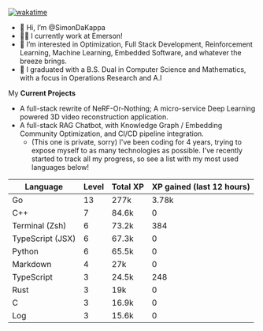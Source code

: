 
[![wakatime](https://wakatime.com/badge/user/50e6c678-94a9-4739-af51-360aeb113c51.svg)](https://wakatime.com/@50e6c678-94a9-4739-af51-360aeb113c51)

- 👋 Hi, I’m @SimonDaKappa
- 🧑‍💼 I currently work at Emerson!
- 👀 I’m interested in Optimization, Full Stack Development, Reinforcement Learning, Machine Learning, Embedded Software, and whatever the breeze brings.
- 🌱 I graduated with a B.S. Dual in Computer Science and Mathematics, with a focus in Operations Research and A.I

My **Current Projects** 
- A full-stack rewrite of NeRF-Or-Nothing; A micro-service Deep Learning powered 3D video reconstruction application.
- A full-stack RAG Chatbot, with Knowledge Graph / Embedding Community Optimization, and CI/CD pipeline integration.
  - (This one is private, sorry)
I've been coding for 4 years, trying to expose myself to as many technologies as possible. I've recently started to track all my progress, so see
a list with my most used languages below!

| Language | Level | Total XP | XP gained (last 12 hours) |
| --- | --- | --- | --- |
| Go | 13 | 277k | 3.78k |
| C++ | 7 | 84.6k | 0 |
| Terminal (Zsh) | 6 | 73.2k | 384 |
| TypeScript (JSX) | 6 | 67.3k | 0 |
| Python | 6 | 65.5k | 0 |
| Markdown | 4 | 27k | 0 |
| TypeScript | 3 | 24.5k | 248 |
| Rust | 3 | 19k | 0 |
| C | 3 | 16.9k | 0 |
| Log | 3 | 15.6k | 0 |